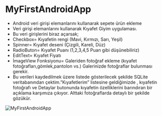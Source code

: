 # MyFirstAndroidApp
-  Android veri girişi elemanlarını kullanarak sepete ürün ekleme
- Veri girişi elemanlarını kullanarak Kıyafet Giyim uygulaması.
- Bu veri girişlerini biraz açarsak;
- Checkbox= Kıyafetin rengi (Mavi, Kırmızı, Sarı, Yeşil)
- Spinner= Kıyafet deseni (Çizgili, Kareli, Düz)
- RadioButon= Kıyafet Puanı (1,2,3,4,5 Puan gibi düşünebiliriz)
- EditText= Kıyafet Fiyatı
- İmageView Fonksiyonu= Galeriden fotoğraf ekleme (kıyafet fotoğrafları,gömlek,pantolon vs.) Galerinizde fotoğraflar bulunması gerekir.
- Bu verileri kaydedilmek üzere listede gösterilecek şekilde SQLite veritabanından çektim.”Kıyafetlerim” listesine geldiğimizde , kıyafetin fotoğrafı ve Detaylar butonunda kıyafetin özelliklerini barındıran bir açıklama karşımıza çıkıyor. Alttaki fotoğraflarda detaylı bir şekilde gözükür.

![MyFirstAndroidApp](https://github.com/onursonmeznet/MyFirstAndroidApp/blob/main/img.png)
